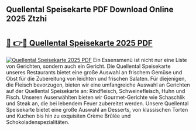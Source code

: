 ## Quellental Speisekarte PDF Download Online 2025 Ztzhi

# <h2><a href="http://gc9appr.nevu.top/?p=Quellental+Speisekarte">🔗 👉🔴 Quellental Speisekarte 2025 PDF</a></h2>

[![Quellental Speisekarte 2025 PDF](https://i.imgur.com/dBaPXMq.png)](http://gc9appr.nevu.top/?p=Quellental+Speisekarte)
Ein Essensmenü ist nicht nur eine Liste von Gerichten, sondern auch ein Gericht. Die Quellental Speisekarte unseres Restaurants bietet eine große Auswahl an frischem Gemüse und Obst für die Zubereitung von leichten und frischen Salaten. Für diejenigen, die Fleisch bevorzugen, bieten wir eine umfangreiche Auswahl an Gerichten auf der Quellental Speisekarte an: Rindfleisch, Schweinefleisch, Huhn und Fisch. Unseren Auserwählten bieten wir Gourmet-Gerichte wie Schaschlik und Steak an, die bei lebendem Feuer zubereitet werden. Unsere Quellental Speisekarte bietet eine große Auswahl an Desserts, von klassischen Torten und Kuchen bis hin zu exquisiten Crème Brûlée und Schokoladenspezialitäten.
